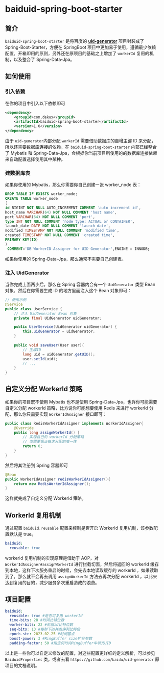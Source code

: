 # baiduid-spring-boot-starter

## 简介

`baiduid-spring-boot-starter` 是将百度的 **[uid-generator](https://github.com/baidu/uid-generator)** 项目封装成了 Spring-Boot-Starter，方便在 SpringBoot 项目中更加易于使用，遵循最少依赖配置，开箱即用的原则，另外还在原项目的基础之上增加了 `workerId` 复用的机制，以及整合了 Spring-Data-Jpa。

## 如何使用

### 引入依赖

在你的项目中引入以下依赖即可

```xml
<dependency>
    <groupId>com.dekux</groupId>
    <artifactId>baiduid-spring-boot-starter</artifactId>
    <version>1.0</version>
</dependency>
```

由于 `uid-generator`内部分配 `workerId` 需要借助数据库的自增主键 ID 来分配，所以还需要数据库连接的依赖，在 `baiduid-spring-boot-starter` 内部已经整合了 Mybatis 和 Spring-Data-Jpa，会根据你当前项目所使用的的数据库连接依赖来自动配置选择使用其中某种。

### 建数据库表

如果你使用的 Mybatis，那么你需要你自己创建一张 worker_node 表：

```sql
DROP TABLE IF EXISTS worker_node;
CREATE TABLE worker_node
(
id BIGINT NOT NULL AUTO_INCREMENT COMMENT 'auto increment id',
host_name VARCHAR(64) NOT NULL COMMENT 'host name',
port VARCHAR(64) NOT NULL COMMENT 'port',
type INT NOT NULL COMMENT 'node type: ACTUAL or CONTAINER',
launch_date DATE NOT NULL COMMENT 'launch date',
modified TIMESTAMP NOT NULL COMMENT 'modified time',
created TIMESTAMP NOT NULL COMMENT 'created time',
PRIMARY KEY(ID)
)
 COMMENT='DB WorkerID Assigner for UID Generator',ENGINE = INNODB;
```

如果你使用的 Spring-Data-Jpa，那么通常不需要自己创建表。

### 注入 UidGenerator

当你完成上面两步后，那么在 Spring 容器内会有一个 `UidGenerator` 类型 Bean 对象，然后在你需要生成 ID 的地方里面注入这个 Bean 对象即可：

```java
// 使用示例
@Service
public class UserService {
    // 注入 UidGenerator Bean 对象
    private final UidGenerator uidGenerator;

    public UserService(UidGenerator uidGenerator) {
        this.uidGenerator = uidGenerator;
    }
    
    public void saveUser(User user){
        // 生成ID
        long uid = uidGenerator.getUID();
        user.setId(uid);
        // ...
    }
}
```

## 自定义分配 WorkerId 策略

如果你的项目既不使用 Mybatis 也不是使用 Spring-Data-Jpa，也许你可能需要自定义分配 workerId 策略，比方说你可能想要使用 Redis 来进行 workerId 分配，那么你只需要实现 `WorkerIdAssigner` 接口即可：

```java
public class RedisWorkerIdAssigner implements WorkerIdAssigner{
    @Override
    public long assignWorkerId() {
        // 实现自己的 workerId 分配策略
        // 你需要保证每次分配的唯一性
        return 0;
    }
}
```

然后将其注册到 Spring 容器即可

```java
@Bean
public WorkerIdAssigner redisWorkerIdAssigner(){
    return new RedisWorkerIdAssigner();
}
```

这样就完成了自定义分配 WorkerId 策略。

## WorkerId 复用机制

通过配置 `baiduid.reusable` 配置来控制是否开启 WorkerId 复用机制，该参数配置默认是 true。

```yml
baiduid:
  reusable: true
```

workerId 复用机制的实现原理是借助于 AOP，对 `WorkerIdAssigner#assignWorkerId` 进行拦截切面，然后将返回的 workerId 缓存到本地，这样下次服务重启的时候，会先去本地读取缓存的 workerId ，如果读取到了，那么就不会再去调用 `assignWorkerId` 方法去再次分配 workerId ，以此来达到复用的目的，减少服务多次重启造成的浪费。

## 项目配置

```yml
baiduid:
  reusable: true #是否可复用 workerId  
  time-bits: 28 #时间比特位数
  worker-bits: 22 #机器id比特位数
  seq-bits: 13 #每秒下的并发序列比特位
  epoch-str: 2023-02-25 #时间基点
  boost-power: 3 #RingBuffer size扩容参数
  padding-factor: 50 #指定何时向RingBuffer中填充UID
```

以上是一些你可以自定义修改的配置，对这些配置更详细的定义解析，可以参见 `BaiduidProperties` 类，或者去看 `https://github.com/baidu/uid-generator` 原项目的文档说明。